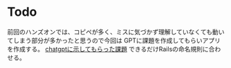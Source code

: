 # Todo
前回のハンズオンでは、コピペが多く、ミスに気づかず理解していなくても動いてしまう部分が多かったと思うので今回は
GPTに課題を作成してもらいアプリを作成する。
<a href=[https://chat.openai.com/share/809b1c23-6008-44a0-b07c-08257caed948](https://chat.openai.com/share/fa9c0b75-aa72-4c02-bcbf-c21a81f75888)https://chat.openai.com/share/fa9c0b75-aa72-4c02-bcbf-c21a81f75888>chatgptに示してもらった課題</a>
できるだけRailsの命名規則に合わせる。
